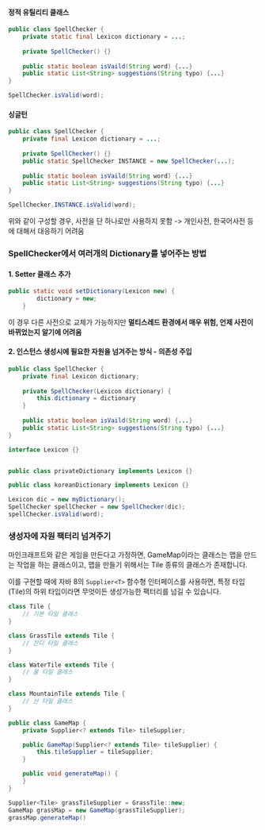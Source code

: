 

#### 정적 유틸리티 클래스

```java
public class SpellChecker {
	private static final Lexicon dictionary = ...;
    
    private SpellChecker() {}
    
    public static boolean isVaild(String word) {...}
    public static List<String> suggestions(String typo) {...}
}

SpellChecker.isValid(word);
```

#### 싱글턴

```java
public class SpellChecker {
	private final Lexicon dictionary = ...;
    
    private SpellChecker() {}
    public static SpellChecker INSTANCE = new SpellChecker(...);
    
    public static boolean isVaild(String word) {...}
    public static List<String> suggestions(String typo) {...}
}

SpellChecker.INSTANCE.isValid(word);
```


위와 같이 구성할 경우, 사전을 단 하나로만 사용하지 못함 -> 개인사전, 한국어사전 등에 대해서 대응하기 어려움


### SpellChecker에서 여러개의 Dictionary를 넣어주는 방법

#### 1. Setter 클래스 추가
```java
public static void setDictionary(Lexicon new) {
    	dictionary = new;
    }
```
이 경우 다른 사전으로 교체가 가능하지만 **멀티스레드 환경에서 매우 위험, 언제 사전이 바뀌었는지 알기에 어려움**

#### 2. 인스턴스 생성시에 필요한 자원을 넘겨주는 방식 - 의존성 주입
```java
public class SpellChecker {
	private final Lexicon dictionary;
    
    private SpellChecker(Lexicon dictionary) {
	    this.dictionary = dictionary
    }
    
    public static boolean isVaild(String word) {...}
    public static List<String> suggestions(String typo) {...}
}

interface Lexicon {}


public class privateDictionary implements Lexicon {}

public class koreanDictionary implements Lexicon {}

Lexicon dic = new myDictionary();
SpellChecker spellChecker = new SpellChecker(dic);
spellChecker.isValid(word);
```



### 생성자에 자원 팩터리 넘겨주기

마인크래프트와 같은 게임을 만든다고 가정하면, GameMap이라는 클래스는 맵을 만드는 작업을 하는 클래스이고, 맵을 만들기 위해서는 Tile 종류의 클래스가 존재합니다.

이를 구현할 때에 자바 8의 ```Supplier<T>``` 함수형 인터페이스를 사용하면, 특정 타입(Tile)의 하위 타입이라면 무엇이든 생성가능한 팩터리를 넘길 수 있습니다. 

```java
class Tile {
    // 기본 타일 클래스
}

class GrassTile extends Tile {
    // 잔디 타일 클래스
}

class WaterTile extends Tile {
    // 물 타일 클래스
}

class MountainTile extends Tile {
    // 산 타일 클래스
}

```


```java
public class GameMap {
    private Supplier<? extends Tile> tileSupplier;

    public GameMap(Supplier<? extends Tile> tileSupplier) {
        this.tileSupplier = tileSupplier;
    }

    public void generateMap() {
    }
}

```

``` java
Supplier<Tile> grassTileSupplier = GrassTile::new; 
GameMap grassMap = new GameMap(grassTileSupplier);
grassMap.generateMap()
```